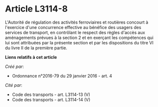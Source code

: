 # Article L3114-8

L'Autorité de régulation des activités ferroviaires et routières concourt à l'exercice d'une concurrence effective au
bénéfice des usagers des services de transport, en contrôlant le respect des règles d'accès aux aménagements prévues à la
section 2 et en exerçant les compétences qui lui sont attribuées par la présente section et par les dispositions du titre VI
du livre II de la première partie.

**Liens relatifs à cet article**

_Créé par_:

  - Ordonnance n°2016-79 du 29 janvier 2016 - art. 4

_Cité par_:

  - Code des transports - art. L3114-13 (V)
  - Code des transports - art. L3114-14 (V)

